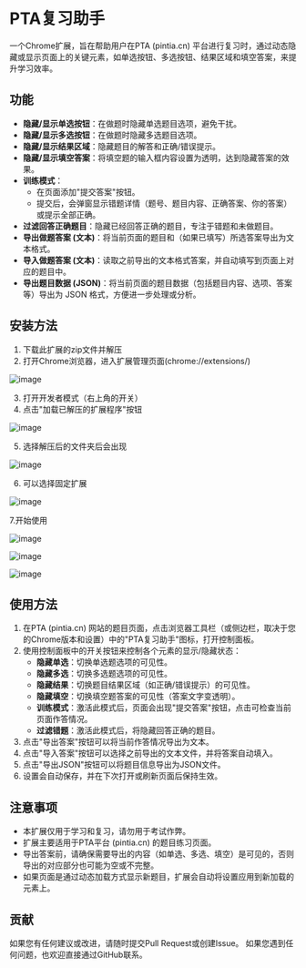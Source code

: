 # PTA复习助手

一个Chrome扩展，旨在帮助用户在PTA (pintia.cn) 平台进行复习时，通过动态隐藏或显示页面上的关键元素，如单选按钮、多选按钮、结果区域和填空答案，来提升学习效率。

## 功能

- **隐藏/显示单选按钮**：在做题时隐藏单选题目选项，避免干扰。
- **隐藏/显示多选按钮**：在做题时隐藏多选题目选项。
- **隐藏/显示结果区域**：隐藏题目的解答和正确/错误提示。
- **隐藏/显示填空答案**：将填空题的输入框内容设置为透明，达到隐藏答案的效果。
- **训练模式**：
    - 在页面添加"提交答案"按钮。
    - 提交后，会弹窗显示错题详情（题号、题目内容、正确答案、你的答案）或提示全部正确。
- **过滤回答正确题目**：隐藏已经回答正确的题目，专注于错题和未做题目。
- **导出做题答案 (文本)**：将当前页面的题目和（如果已填写）所选答案导出为文本格式。
- **导入做题答案 (文本)**：读取之前导出的文本格式答案，并自动填写到页面上对应的题目中。
- **导出题目数据 (JSON)**：将当前页面的题目数据（包括题目内容、选项、答案等）导出为 JSON 格式，方便进一步处理或分析。

## 安装方法

1. 下载此扩展的zip文件并解压
2. 打开Chrome浏览器，进入扩展管理页面(chrome://extensions/)
   
![image](https://github.com/user-attachments/assets/128e75ae-b2c2-4a67-a2ce-b8cb07b6a300)
   
3. 打开开发者模式（右上角的开关）
4. 点击"加载已解压的扩展程序"按钮
   
![image](https://github.com/user-attachments/assets/f2891a7e-f474-4a54-ba11-4fa4bb00c977)

5. 选择解压后的文件夹后会出现

![image](https://github.com/user-attachments/assets/158ce333-1a92-406e-b3af-464f7ab5610e)
   
6. 可以选择固定扩展

![image](https://github.com/user-attachments/assets/deefbd31-76f5-4df3-9727-ba077a49911b)
   
7.开始使用

![image](https://github.com/user-attachments/assets/3f8b982b-1851-48b6-967c-3ba0a6184f89)


![image](https://github.com/user-attachments/assets/0a6d1e37-8ebe-4696-88d7-02ce471807f3)


![image](https://github.com/user-attachments/assets/b284f07e-20f9-4433-847b-2a9647c97e9e)

## 使用方法

1.  在PTA (pintia.cn) 网站的题目页面，点击浏览器工具栏（或侧边栏，取决于您的Chrome版本和设置）中的"PTA复习助手"图标，打开控制面板。
2.  使用控制面板中的开关按钮来控制各个元素的显示/隐藏状态：
    *   **隐藏单选**：切换单选题选项的可见性。
    *   **隐藏多选**：切换多选题选项的可见性。
    *   **隐藏结果**：切换题目结果区域（如正确/错误提示）的可见性。
    *   **隐藏填空**：切换填空题答案的可见性（答案文字变透明）。
    *   **训练模式**：激活此模式后，页面会出现"提交答案"按钮，点击可检查当前页面作答情况。
    *   **过滤错题**：激活此模式后，将隐藏回答正确的题目。
3.  点击"导出答案"按钮可以将当前作答情况导出为文本。
4.  点击"导入答案"按钮可以选择之前导出的文本文件，并将答案自动填入。
5.  点击"导出JSON"按钮可以将题目信息导出为JSON文件。
6.  设置会自动保存，并在下次打开或刷新页面后保持生效。

## 注意事项

- 本扩展仅用于学习和复习，请勿用于考试作弊。
- 扩展主要适用于PTA平台 (pintia.cn) 的题目练习页面。
- 导出答案前，请确保需要导出的内容（如单选、多选、填空）是可见的，否则导出的对应部分也可能为空或不完整。
- 如果页面是通过动态加载方式显示新题目，扩展会自动将设置应用到新加载的元素上。

## 贡献

如果您有任何建议或改进，请随时提交Pull Request或创建Issue。
如果您遇到任何问题，也欢迎直接通过GitHub联系。 